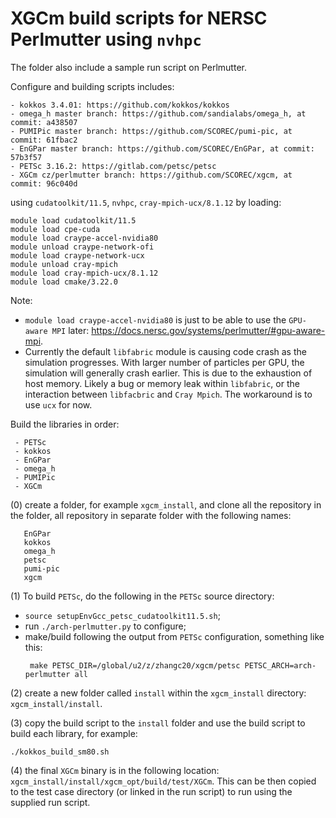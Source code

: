 # XGCm build scripts for NERSC Perlmutter using `nvhpc`

The folder also include a sample run script on Perlmutter.

Configure and building scripts includes:
```
- kokkos 3.4.01: https://github.com/kokkos/kokkos
- omega_h master branch: https://github.com/sandialabs/omega_h, at commit: a438507
- PUMIPic master branch: https://github.com/SCOREC/pumi-pic, at commit: 61fbac2
- EnGPar master branch: https://github.com/SCOREC/EnGPar, at commit: 57b3f57
- PETSc 3.16.2: https://gitlab.com/petsc/petsc
- XGCm cz/perlmutter branch: https://github.com/SCOREC/xgcm, at commit: 96c040d
```
using `cudatoolkit/11.5`, `nvhpc`, `cray-mpich-ucx/8.1.12` by loading:
```
module load cudatoolkit/11.5
module load cpe-cuda
module load craype-accel-nvidia80
module unload craype-network-ofi
module load craype-network-ucx
module unload cray-mpich
module load cray-mpich-ucx/8.1.12
module load cmake/3.22.0
```
Note:
- `module load craype-accel-nvidia80` is just to be able to use the `GPU-aware MPI` later: https://docs.nersc.gov/systems/perlmutter/#gpu-aware-mpi.
- Currently the default `libfabric` module is causing code crash as the simulation progresses. With larger number of particles per GPU, the simulation will generally crash earlier. This is due to the exhaustion of host memory. Likely a bug or memory leak within `libfabric`, or the interaction between `libfacbric` and `Cray Mpich`. The workaround is to use `ucx` for now.

Build the libraries in order:
```
 - PETSc
 - kokkos
 - EnGPar
 - omega_h
 - PUMIPic
 - XGCm
```

(0) create a folder, for example `xgcm_install`, and clone all the repository in the folder, all repository in separate folder with the following names:
```
   EnGPar
   kokkos
   omega_h
   petsc
   pumi-pic
   xgcm
```

(1) To build `PETSc`, do the following in the `PETSc` source directory:
- `source setupEnvGcc_petsc_cudatoolkit11.5.sh`;
- run `./arch-perlmutter.py` to configure;
- make/build following the output from `PETSc` configuration, something like this:
  ```
   make PETSC_DIR=/global/u2/z/zhangc20/xgcm/petsc PETSC_ARCH=arch-perlmutter all
  ```

(2) create a new folder called `install` within the `xgcm_install` directory: `xgcm_install/install`.

(3) copy the build script to the `install` folder and use the build script to build each library, for example:
```
./kokkos_build_sm80.sh
```

(4) the final `XGCm` binary is in the following location: `xgcm_install/install/xgcm_opt/build/test/XGCm`.
This can be then copied to the test case directory (or linked in the run script) to run using the supplied run script.
